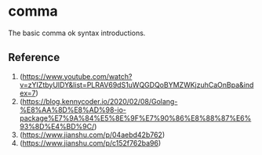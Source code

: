 # comma

The basic comma ok syntax introductions.

## Reference

1. (<https://www.youtube.com/watch?v=zYIZtbyUIDY&list=PLRAV69dS1uWQGDQoBYMZWKjzuhCaOnBpa&index=7>)
2. (<https://blog.kennycoder.io/2020/02/08/Golang-%E8%AA%8D%E8%AD%98-io-package%E7%9A%84%E5%8E%9F%E7%90%86%E8%88%87%E6%93%8D%E4%BD%9C/>)
3. (<https://www.jianshu.com/p/04aebd42b762>)
4. (<https://www.jianshu.com/p/c152f762ba96>)
